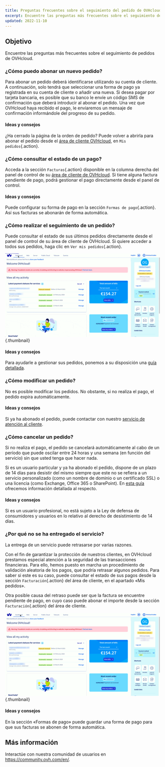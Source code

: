```yaml
---
title: Preguntas frecuentes sobre el seguimiento del pedido de OVHcloud
excerpt: Encuentre las preguntas más frecuentes sobre el seguimiento de pedidos de OVHcloud
updated: 2022-11-10
---
```


## Objetivo

Encuentre las preguntas más frecuentes sobre el seguimiento de pedidos de OVHcloud.

### ¿Cómo puedo abonar un nuevo pedido?

Para abonar un pedido deberá identificarse utilizando su cuenta de cliente. A continuación, solo tendrá que seleccionar una forma de pago ya registrada en su cuenta de cliente o añadir una nueva. Si desea pagar por tarjeta bancaria, es posible que su banco le envíe un código SMS de confirmación que deberá introducir al abonar el pedido. Una vez que OVHcloud haya recibido el pago, le enviaremos un mensaje de confirmación informándole del progreso de su pedido.

#### Ideas y consejos

¿Ha cerrado la página de la orden de pedido? Puede volver a abrirla para abonar el pedido desde el [área de cliente OVHcloud](https://www.ovh.com/auth/?action=gotomanager&from=https://www.ovh.es/&ovhSubsidiary=es), en `Mis pedidos`{.action}.

### ¿Cómo consultar el estado de un pago?

Acceda a la sección `Facturas`{.action} disponible en la columna derecha del panel de control de su [área de cliente de OVHcloud](https://www.ovh.com/auth/?action=gotomanager&from=https://www.ovh.es/&ovhSubsidiary=es). Si tiene alguna factura pendiente de pago, podrá gestionar el pago directamente desde el panel de control.

#### Ideas y consejos

Puede configurar su forma de pago en la sección `Formas de pago`{.action}. Así sus facturas se abonarán de forma automática.

### ¿Cómo realizar el seguimiento de un pedido?

Puede consultar el estado de sus últimos pedidos directamente desde el panel de control de su área de cliente de OVHcloud. Si quiere acceder a todos sus pedidos, haga clic en `Ver mis pedidos`{.action}.

![pedidos](images/order_final-min.gif){.thumbnail}

#### Ideas y consejos

Para ayudarle a gestionar sus pedidos, ponemos a su disposición una [guía detallada](/pages/account_and_service_management/managing_billing_payments_and_services/managing_ovh_orders).

### ¿Cómo modificar un pedido?

No es posible modificar los pedidos. No obstante, si no realiza el pago, el pedido expira automáticamente.

#### Ideas y consejos

Si ya ha abonado el pedido, puede contactar con nuestro [servicio de atención al cliente](https://www.ovhcloud.com/es-es/contact/).

### ¿Cómo cancelar un pedido?

Si no realiza el pago, el pedido se cancelará automáticamente al cabo de un período que puede oscilar entre 24 horas y una semana (en función del servicio) sin que usted tenga que hacer nada.

Si es un usuario particular y ya ha abonado el pedido, dispone de un plazo de 14 días para desistir del mismo siempre que este no se refiera a un servicio personalizado (como un nombre de dominio o un certificado SSL) o una licencia (como Exchange, Office 365 o SharePoint). En [esta guía](/pages/account/billing/managing_ovh_orders#ejercer-el-derecho-de-desistimiento) ofrecemos información detallada al respecto.

#### Ideas y consejos

Si es un usuario profesional, no está sujeto a la Ley de defensa de consumidores y usuarios en lo relativo al derecho de desistimiento de 14 días.

### ¿Por qué no se ha entregado el servicio?

La entrega de un servicio puede retrasarse por varias razones.

Con el fin de garantizar la protección de nuestros clientes, en OVHcloud prestamos especial atención a la seguridad de las transacciones financieras. Para ello, hemos puesto en marcha un procedimiento de validación aleatoria de los pagos, que podría retrasar algunos pedidos. Para saber si este es su caso, puede consultar el estado de sus pagos desde la sección `Facturación`{.action} del área de cliente, en el apartado «Mis pedidos».

Otra posible causa del retraso puede ser que la factura se encuentre pendiente de pago, en cuyo caso puede abonar el importe desde la sección `Facturación`{.action} del área de cliente.

![entregado el servicio](images/billing_final_0.gif){.thumbnail}

#### Ideas y consejos

En la sección «Formas de pago» puede guardar una forma de pago para que sus facturas se abonen de forma automática.

## Más información

Interactúe con nuestra comunidad de usuarios en <https://community.ovh.com/en/>.